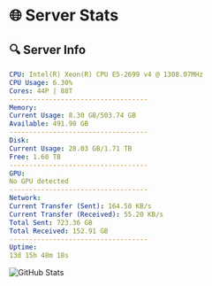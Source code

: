 # 🌐 Server Stats
## 🔍 Server Info
```yaml
CPU: Intel(R) Xeon(R) CPU E5-2699 v4 @ 1308.07MHz
CPU Usage: 6.30%
Cores: 44P | 88T
-----------------------------------
Memory:
Current Usage: 8.30 GB/503.74 GB
Available: 491.98 GB
-----------------------------------
Disk:
Current Usage: 28.03 GB/1.71 TB
Free: 1.60 TB
-----------------------------------
GPU:
No GPU detected
-----------------------------------
Network:
Current Transfer (Sent): 164.50 KB/s
Current Transfer (Received): 55.20 KB/s
Total Sent: 723.36 GB
Total Received: 152.91 GB
-----------------------------------
Uptime:
13d 15h 48m 18s
```
![GitHub Stats](https://img.shields.io/badge/Updated-2025-05-03_08:57:06-blue)